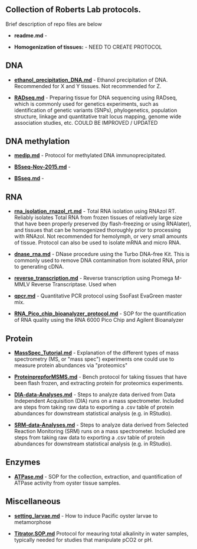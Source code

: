 ## Collection of Roberts Lab protocols.

Brief description of repo files are below 

- **readme.md** - 

- **Homogenization of tissues:** - NEED TO CREATE PROTOCOL 

## DNA

- **[ethanol_precipitation_DNA.md](https://github.com/RobertsLab/resources/blob/master/protocols/ethanol_precipitation_DNA.md)** - Ethanol precipitation of DNA. Recommended for X and Y tissues.  Not recommended for Z. 

- **[RADseq.md](https://github.com/RobertsLab/resources/blob/master/protocols/RADseq.md)** - Preparing tissue for DNA sequencing using RADseq, which is commonly used for genetics experiments, such as identification of genetic variants (SNPs), phylogenetics, population structure, linkage and quantitative trait locus mapping, genome wide association studies, etc. COULD BE IMPROVED / UPDATED


## DNA methylation 

- **[medip.md](https://github.com/RobertsLab/resources/blob/master/protocols/medip.md)** - Protocol for methylated DNA immunoprecipitated.

- **[BSseq-Nov-2015.md](https://github.com/RobertsLab/resources/blob/master/protocols/BSseq-Nov-2015.md)** -

- **[BSseq.md](https://github.com/RobertsLab/resources/blob/master/protocols/BSseq.md)** -

## RNA

- **[rna_isolation_rnazol_rt.md](https://github.com/RobertsLab/resources/blob/master/protocols/rna_isolation_rnazol_rt.md)** - Total RNA isolation using RNAzol RT. Reliably isolates Total RNA from frozen tissues of relatively large size that have been properly preserved (by flash-freezing or using RNAlater), and tissues that can be homogenized thoroughly prior to processing with RNAzol. Not recommended for hemolymph, or very small amounts of tissue.  Protocol can also be used to isolate mRNA and micro RNA. 

- **[dnase_rna.md](https://github.com/RobertsLab/resources/blob/master/protocols/dnase_rna.md)** - DNase procedure using the Turbo DNA-free Kit.  This is commonly used to remove DNA contamination from isolated RNA, prior to generating cDNA. 

- **[reverse_transcription.md](https://github.com/RobertsLab/resources/blob/master/protocols/reverse_transcription.md)** - Reverse transcription using Promega M-MMLV Reverse Transcriptase. Used when 

- **[qpcr.md](https://github.com/RobertsLab/resources/blob/master/protocols/qpcr.md)** - Quantitative PCR protocol using SsoFast EvaGreen master mix.

- **[RNA_Pico_chip_bioanalyzer_protocol.md](https://github.com/RobertsLab/resources/blob/master/protocols/RNA_Pico_chip_bioanalyzer_protocol.md)** - SOP for the quantification of RNA quality using the RNA 6000 Pico Chip and Agilent Bioanalyzer

## Protein

- **[MassSpec_Tutorial.md](https://github.com/RobertsLab/resources/blob/master/protocols/MassSpec_Tutorial.md)** - Explanation of the different types of mass spectrometry (MS, or "mass spec") experiments one could use to measure protein abundances via "proteomics" 

- **[ProteinprepforMSMS.md](https://github.com/RobertsLab/resources/blob/master/protocols/ProteinprepforMSMS.md)** - Bench protocol for taking tissues that have been flash frozen, and extracting protein for proteomics experiments. 

- **[DIA-data-Analyses.md](https://github.com/RobertsLab/resources/blob/master/protocols/DIA-data-Analyses.md)** - Steps to analyze data derived from Data Independent Acquisition (DIA) runs on a mass spectrometer. Included are steps from taking raw data to exporting a .csv table of protein abundances for downstream statistical analysis (e.g. in RStudio). 

- **[SRM-data-Analyses.md](https://github.com/RobertsLab/resources/blob/master/protocols/SRM-data-Analyses.md)** -  Steps to analyze data derived from Selected Reaction Monitoring (SRM) runs on a mass spectrometer. Included are steps from taking raw data to exporting a .csv table of protein abundances for downstream statistical analysis (e.g. in RStudio).

## Enzymes 

- **[ATPase.md](https://github.com/RobertsLab/resources/blob/master/protocols/ATPase.md)** - SOP for the collection, extraction, and quantification of ATPase activity from oyster tissue samples.   

## Miscellaneous 

- **[setting_larvae.md](https://github.com/RobertsLab/resources/blob/master/protocols/setting_larvae.md)** - How to induce Pacific oyster larvae to metamorphose 

- **[Titrator.SOP.md](https://github.com/RobertsLab/titrator/blob/43cda74c50feab00a3376cf17b85e8151cb1e1bd/protocols/titrator_SOP.md)** Protocol for meauring total alkalinity in water samples, typically needed for studies that manipulate pCO2 or pH.
